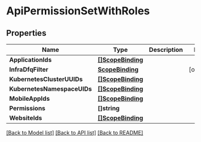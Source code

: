 # ApiPermissionSetWithRoles

## Properties

Name | Type | Description | Notes
------------ | ------------- | ------------- | -------------
**ApplicationIds** | [**[]ScopeBinding**](ScopeBinding.md) |  | 
**InfraDfqFilter** | [**ScopeBinding**](ScopeBinding.md) |  | [optional] 
**KubernetesClusterUUIDs** | [**[]ScopeBinding**](ScopeBinding.md) |  | 
**KubernetesNamespaceUIDs** | [**[]ScopeBinding**](ScopeBinding.md) |  | 
**MobileAppIds** | [**[]ScopeBinding**](ScopeBinding.md) |  | 
**Permissions** | **[]string** |  | 
**WebsiteIds** | [**[]ScopeBinding**](ScopeBinding.md) |  | 

[[Back to Model list]](../README.md#documentation-for-models) [[Back to API list]](../README.md#documentation-for-api-endpoints) [[Back to README]](../README.md)


